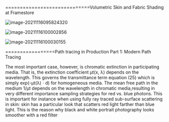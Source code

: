 =============================Volumetric Skin and Fabric Shading at Framestore  

![image-20211116095824320](E:\mycode\collection\定理\光照\image-20211116095824320.png)

![image-20211116100002856](E:\mycode\collection\定理\光照\image-20211116100002856.png)

![image-20211116100030155](E:\mycode\collection\定理\光照\image-20211116100030155.png)

=================Path tracing in Production
Part 1: Modern Path Tracing  

The most important case, however, is chromatic extinction in participating media. That is, the extinction coefficient μt(x, λ) depends on the wavelength. This governs the transmittance term equation (25) which is simply
exp(-μt(λ) ⋅ d) for homogeneous media. The mean free path in the medium 1/μt depends on the wavelength in
chromatic media,resulting in very different importance sampling strategies for red vs. blue photons.
This is important for instance when using fully ray traced sub-surface scattering in skin: skin has a particular
look that scatters red light farther than blue light. This is the reason why black and white portrait photography
looks smoother with a red filter  